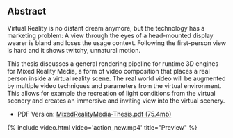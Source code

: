 ## Abstract

Virtual Reality is no distant dream anymore, but the technology has a 
marketing problem: A view through the eyes of a head-mounted display wearer 
is bland and loses the usage context. Following the first-person view is hard 
and it shows twitchy, unnatural motion.

This thesis discusses a general rendering pipeline for runtime 3D engines for 
Mixed Reality Media, a form of video composition that places a real person 
inside a virtual reality scene. The real world video will be augmented by 
multiple video techniques and parameters from the virtual environment.  
This allows for example the recreation of light conditions from the virtual 
scenery and creates an immersive and inviting view into the virtual scenery.

- PDF Version: [MixedRealityMedia-Thesis.pdf (75.4mb)](./assets/mmr-thesis.pdf)

{% include video.html video='action_new.mp4' title="Preview" %}